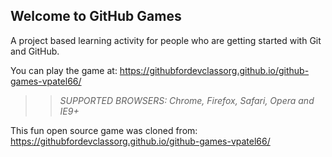 ## Welcome to GitHub Games

A project based learning activity for people who are getting started with Git and GitHub.

You can play the game at: https://githubfordevclassorg.github.io/github-games-vpatel66/

>> _*SUPPORTED BROWSERS*: Chrome, Firefox, Safari, Opera and IE9+_

This fun open source game was cloned from: https://githubfordevclassorg.github.io/github-games-vpatel66/
